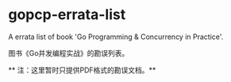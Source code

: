 # gopcp-errata-list

A errata list of book 'Go Programming &amp; Concurrency in Practice'.

图书《Go并发编程实战》的勘误列表。

** 注：这里暂时只提供PDF格式的勘误文档。**
